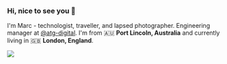 ### Hi, nice to see you 👋

I'm Marc - technologist, traveller, and lapsed photographer. Engineering manager at [@atg-digital](https://github.com/atg-digital).
I'm from 🇦🇺 **Port Lincoln, Australia** and currently living in 🇬🇧 **London, England**.

[<img src="https://img.shields.io/badge/LinkedIn-My_Resume-__?style=social&logo=LinkedIn">](https://www.linkedin.com/in/marcusjroberts)
